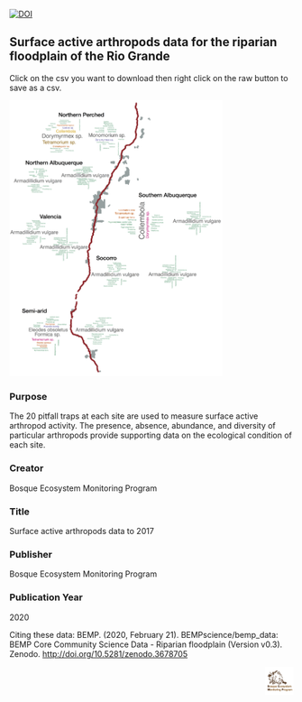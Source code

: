 [![DOI](https://zenodo.org/badge/234429705.svg)](https://zenodo.org/badge/latestdoi/234429705)

## Surface active arthropods data for the riparian floodplain of the Rio Grande

Click on the csv you want to download then right click on the raw button to save as a csv. 

<img src="https://github.com/BEMPscience/bemp_data/blob/master/surface_active_arthropods/images/2016_most_prob_artho_topics_by_reach.png" width=75% height=75%>


### Purpose
The 20 pitfall traps at each site are used to measure surface active arthropod activity. The presence, absence, abundance, and diversity of particular arthropods provide supporting data on the ecological condition of each site. 

### Creator
Bosque Ecosystem Monitoring Program

### Title
Surface active arthropods data to 2017

### Publisher
Bosque Ecosystem Monitoring Program

### Publication Year 
2020

Citing these data: BEMP. (2020, February 21). BEMPscience/bemp_data: BEMP Core Community Science Data - Riparian floodplain (Version v0.3). Zenodo. http://doi.org/10.5281/zenodo.3678705 <br>

<img align="right" img src="https://github.com/BEMPscience/bemp_data/blob/master/images/new-bemp-logo-faded-outline.png"
width=10% height=10%>



